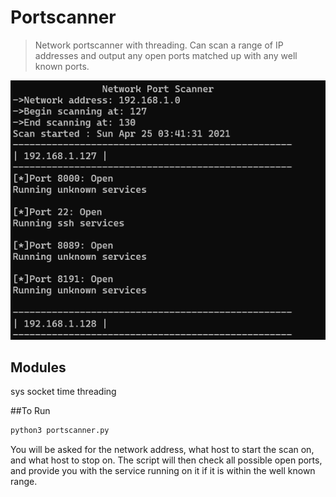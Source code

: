 # Portscanner
> Network portscanner with threading. Can scan a range of IP addresses and output any open ports matched up with any well known ports.

![](header.png)

## Modules
sys
socket
time
threading

##To Run
```sh
python3 portscanner.py
```
You will be asked for the network address, what host to start the scan on, and what host to stop on. The script will then check all possible open ports, and provide you with the service running on it if it is within the well known range.

